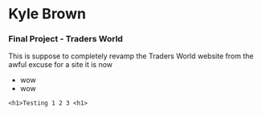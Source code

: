 # Kyle Brown
### Final Project - Traders World

This is suppose to completely revamp the Traders World website from the awful excuse for a site it is now

* wow
* wow


```<h1>Testing 1 2 3 <h1>```




